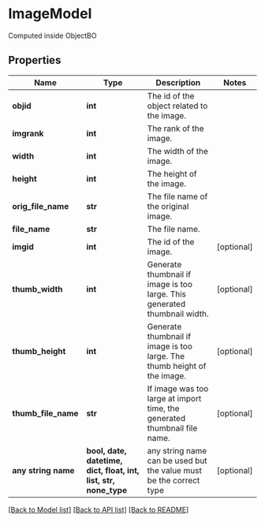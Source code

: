 # ImageModel

Computed inside ObjectBO

## Properties
Name | Type | Description | Notes
------------ | ------------- | ------------- | -------------
**objid** | **int** | The id of the object related to the image. | 
**imgrank** | **int** | The rank of the image. | 
**width** | **int** | The width of the image. | 
**height** | **int** | The height of the image. | 
**orig_file_name** | **str** | The file name of the original image. | 
**file_name** | **str** | The file name. | 
**imgid** | **int** | The id of the image. | [optional] 
**thumb_width** | **int** | Generate thumbnail if image is too large. This generated thumbnail width. | [optional] 
**thumb_height** | **int** | Generate thumbnail if image is too large. The thumb height of the image. | [optional] 
**thumb_file_name** | **str** | If image was too large at import time, the generated thumbnail file name. | [optional] 
**any string name** | **bool, date, datetime, dict, float, int, list, str, none_type** | any string name can be used but the value must be the correct type | [optional]

[[Back to Model list]](../README.md#documentation-for-models) [[Back to API list]](../README.md#documentation-for-api-endpoints) [[Back to README]](../README.md)


